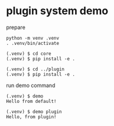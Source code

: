 # plugin system demo

prepare
```
python -m venv .venv
. .venv/bin/activate

(.venv) $ cd core
(.venv) $ pip install -e .

(.venv) $ cd ../plugin
(.venv) $ pip install -e .
```

run demo command
```
(.venv) $ demo
Hello from default!

(.venv) $ demo plugin
Hello, from plugin!
```
